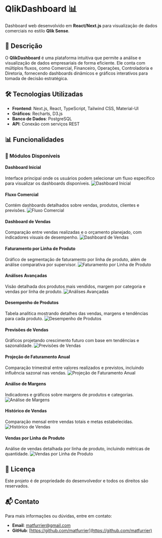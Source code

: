 # QlikDashboard 📊

Dashboard web desenvolvido em **React/Next.js** para visualização de dados comerciais no estilo **Qlik Sense**.

## 📖 Descrição

O **QlikDashboard** é uma plataforma intuitiva que permite a análise e visualização de dados empresariais de forma eficiente. Ele conta com múltiplos fluxos, como Comercial, Financeiro, Operações, Controladoria e Diretoria, fornecendo dashboards dinâmicos e gráficos interativos para tomada de decisão estratégica.

## 🛠 Tecnologias Utilizadas

- **Frontend**: Next.js, React, TypeScript, Tailwind CSS, Material-UI
- **Gráficos**: Recharts, D3.js
- **Banco de Dados**: PostgreSQL
- **API**: Conexão com serviços REST

## 📊 Funcionalidades

### 🌟 Módulos Disponíveis

#### **Dashboard Inicial**
Interface principal onde os usuários podem selecionar um fluxo específico para visualizar os dashboards disponíveis.
![Dashboard Inicial](https://github.com/user-attachments/assets/ca918687-961b-430c-b236-c5c55f76562e)

#### **Fluxo Comercial**
Contém dashboards detalhados sobre vendas, produtos, clientes e previsões.
![Fluxo Comercial](https://github.com/user-attachments/assets/82a9133b-6e7e-4768-bc2d-78bf8ba9b435)

#### **Dashboard de Vendas**
Comparação entre vendas realizadas e o orçamento planejado, com indicadores visuais de desempenho.
![Dashboard de Vendas](https://github.com/user-attachments/assets/bbcc176d-ad65-4a40-ae22-a99bab82d7dd)

#### **Faturamento por Linha de Produto**
Gráfico de segmentação de faturamento por linha de produto, além de análise comparativa por supervisor.
![Faturamento por Linha de Produto](https://github.com/user-attachments/assets/1ace6a0b-98e6-4e88-9bc4-6bae585bb54f)

#### **Análises Avançadas**
Visão detalhada dos produtos mais vendidos, margem por categoria e vendas por linha de produto.
![Análises Avançadas](https://github.com/user-attachments/assets/508f5131-9a1e-424e-b93a-d8fd0653b151)

#### **Desempenho de Produtos**
Tabela analítica mostrando detalhes das vendas, margens e tendências para cada produto.
![Desempenho de Produtos](https://github.com/user-attachments/assets/49ebdc6a-f986-43c6-a990-be5c0fae5466)

#### **Previsões de Vendas**
Gráficos projetando crescimento futuro com base em tendências e sazonalidade.
![Previsões de Vendas](https://github.com/user-attachments/assets/cc4c4202-0243-45e5-a0b2-29e7a81a8f8a)

#### **Projeção de Faturamento Anual**
Comparação trimestral entre valores realizados e previstos, incluindo influência sazonal nas vendas.
![Projeção de Faturamento Anual](https://github.com/user-attachments/assets/6c00e1e2-723d-425e-b2fa-0cc62596014b)

#### **Análise de Margens**
Indicadores e gráficos sobre margens de produtos e categorias.
![Análise de Margens](https://github.com/user-attachments/assets/1a381900-fb00-4bc6-8730-7b83a3fbca94)

#### **Histórico de Vendas**
Comparação mensal entre vendas totais e metas estabelecidas.
![Histórico de Vendas](https://github.com/user-attachments/assets/e1b95fe3-bd3a-4c13-9926-f88e41d26464)

#### **Vendas por Linha de Produto**
Análise de vendas detalhada por linha de produto, incluindo métricas de quantidade.
![Vendas por Linha de Produto](https://github.com/user-attachments/assets/bc8f0398-1a89-4eb4-aff8-88c6aedde8fb)

## 📜 Licença

Este projeto é de propriedade do desenvolvedor e todos os direitos são reservados.

## 📬 Contato

Para mais informações ou dúvidas, entre em contato:
- **Email**: [matfurrier@gmail.com](mailto:matfurrier@gmail.com)
- **GitHub**: [https://github.com/matfurrier](https://github.com/matfurrier)
